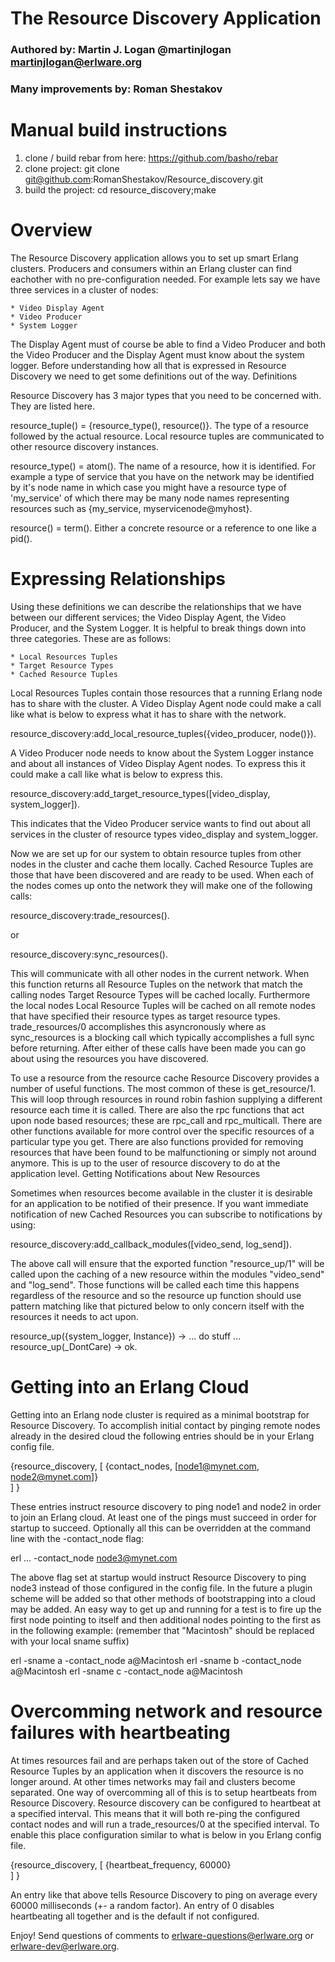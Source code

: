 The Resource Discovery Application
==================================

### Authored by: Martin J. Logan @martinjlogan martinjlogan@erlware.org
### Many improvements by: Roman Shestakov

Manual build instructions
=========================

1. clone / build rebar from here: https://github.com/basho/rebar
2. clone project: git clone git@github.com:RomanShestakov/Resource_discovery.git
3. build the project: cd resource_discovery;make 


Overview
========

The Resource Discovery application allows you to set up smart Erlang clusters. Producers and consumers within an Erlang cluster can find eachother with no pre-configuration needed. For example lets say we have three services in a cluster of nodes:

    * Video Display Agent
    * Video Producer
    * System Logger

The Display Agent must of course be able to find a Video Producer and both the Video Producer and the Display Agent must know about the system logger. Before understanding how all that is expressed in Resource Discovery we need to get some definitions out of the way.
Definitions

Resource Discovery has 3 major types that you need to be concerned with. They are listed here.

resource_tuple() = {resource_type(), resource()}. The type of a resource followed by the actual resource. Local resource tuples are communicated to other resource discovery instances.

resource_type() = atom(). The name of a resource, how it is identified. For example a type of service that you have on the network may be identified by it's node name in which case you might have a resource type of 'my_service' of which there may be many node names representing resources such as {my_service, myservicenode@myhost}.

resource() = term(). Either a concrete resource or a reference to one like a pid().

Expressing Relationships
========================

Using these definitions we can describe the relationships that we have between our different services; the Video Display Agent, the Video Producer, and the System Logger. It is helpful to break things down into three categories. These are as follows:

    * Local Resources Tuples
    * Target Resource Types
    * Cached Resource Tuples

Local Resources Tuples contain those resources that a running Erlang node has to share with the cluster. A Video Display Agent node could make a call like what is below to express what it has to share with the network.

resource_discovery:add_local_resource_tuples({video_producer, node()}).

A Video Producer node needs to know about the System Logger instance and about all instances of Video Display Agent nodes. To express this it could make a call like what is below to express this.

resource_discovery:add_target_resource_types([video_display, system_logger]).

This indicates that the Video Producer service wants to find out about all services in the cluster of resource types video_display and system_logger.

Now we are set up for our system to obtain resource tuples from other nodes in the cluster and cache them locally. Cached Resource Tuples are those that have been discovered and are ready to be used. When each of the nodes comes up onto the network they will make one of the following calls:

resource_discovery:trade_resources().

or

resource_discovery:sync_resources().

This will communicate with all other nodes in the current network. When this function returns all Resource Tuples on the network that match the calling nodes Target Resource Types will be cached locally. Furthermore the local nodes Local Resource Tuples will be cached on all remote nodes that have specified their resource types as target resource types. trade_resources/0 accomplishes this asyncronously where as sync_resources is a blocking call which typically accomplishes a full sync before returning. After either of these calls have been made you can go about using the resources you have discovered.

To use a resource from the resource cache Resource Discovery provides a number of useful functions. The most common of these is get_resource/1. This will loop through resources in round robin fashion supplying a different resource each time it is called. There are also the rpc functions that act upon node based resources; these are rpc_call and rpc_multicall. There are other functions available for more control over the specific resources of a particular type you get. There are also functions provided for removing resources that have been found to be malfunctioning or simply not around anymore. This is up to the user of resource discovery to do at the application level.
Getting Notifications about New Resources

Sometimes when resources become available in the cluster it is desirable for an application to be notified of their presence. If you want immediate notification of new Cached Resources you can subscribe to notifications by using:

resource_discovery:add_callback_modules([video_send, log_send]).

The above call will ensure that the exported function "resource_up/1" will be called upon the caching of a new resource within the modules "video_send" and "log_send". Those functions will be called each time this happens regardless of the resource and so the resource up function should use pattern matching like that pictured below to only concern itself with the resources it needs to act upon.

resource_up({system_logger, Instance}) ->
  ... do stuff ...
resource_up(_DontCare) ->
    ok.

Getting into an Erlang Cloud
============================

Getting into an Erlang node cluster is required as a minimal bootstrap for Resource Discovery. To accomplish initial contact by pinging remote nodes already in the desired cloud the following entries should be in your Erlang config file.

{resource_discovery, 
  [
    {contact_nodes, [node1@mynet.com, node2@mynet.com]}    
  ]
}

These entries instruct resource discovery to ping node1 and node2 in order to join an Erlang cloud. At least one of the pings must succeed in order for startup to succeed. Optionally all this can be overridden at the command line with the -contact_node flag:

erl ... -contact_node node3@mynet.com

The above flag set at startup would instruct Resource Discovery to ping node3 instead of those configured in the config file. In the future a plugin scheme will be added so that other methods of bootstrapping into a cloud may be added. An easy way to get up and running for a test is to fire up the first node pointing to itself and then additional nodes pointing to the first as in the following example: (remember that "Macintosh" should be replaced with your local sname suffix)

erl -sname a -contact_node a@Macintosh
erl -sname b -contact_node a@Macintosh
erl -sname c -contact_node a@Macintosh

Overcomming network and resource failures with heartbeating
===========================================================

At times resources fail and are perhaps taken out of the store of Cached Resource Tuples by an application when it discovers the resource is no longer around. At other times networks may fail and clusters become separated. One way of overcomming all of this is to setup heartbeats from Resource Discovery. Resource discovery can be configured to heartbeat at a specified interval. This means that it will both re-ping the configured contact nodes and will run a trade_resources/0 at the specified interval. To enable this place configuration similar to what is below in you Erlang config file.

{resource_discovery, 
  [
    {heartbeat_frequency, 60000}    
  ]
}

An entry like that above tells Resource Discovery to ping on average every 60000 milliseconds (+- a random factor). An entry of 0 disables heartbeating all together and is the default if not configured.

Enjoy! Send questions of comments to erlware-questions@erlware.org or erlware-dev@erlware.org. 
